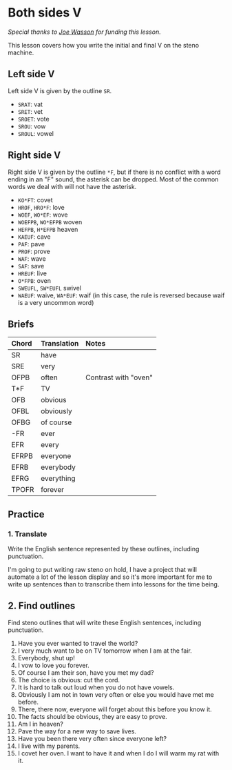 # Both sides V

_Special thanks to _[_Joe Wasson_](http://talljoe.com/)_ for funding this lesson._

This lesson covers how you write the initial and final V on the steno machine.

## Left side V

Left side V is given by the outline `SR`.

<Steno-Display labels="all" stroke="V" />

- `SRAT`: vat
- `SRET`: vet
- `SROET`: vote
- `SROU`: vow
- `SROUL`: vowel

## Right side V

Right side V is given by the outline `*F`, but if there is no conflict with a word ending in an "F" sound, the asterisk can be dropped. Most of the common words we deal with will not have the asterisk.

<Steno-Display labels="all" stroke="*F" />

- `KO*FT`: covet
- `HROF`, `HRO*F`: love
- `WOEF`, `WO*EF`: wove
- `WOEFPB`, `WO*EFPB` woven
- `HEFPB`, `H*EFPB` heaven
- `KAEUF`: cave
- `PAF`: pave
- `PROF`: prove
- `WAF`: wave
- `SAF`: save
- `HREUF`: live
- `O*FPB`: oven
- `SWEUFL`, `SW*EUFL` swivel
- `WAEUF`: waive, `WA*EUF`: waif \(in this case, the rule is reversed because waif is a very uncommon word\)

## Briefs

| Chord | Translation | Notes                |
| :---- | :---------- | :------------------- |
| SR    | have        |                      |
| SRE   | very        |                      |
| OFPB  | often       | Contrast with "oven" |
| T\*F  | TV          |                      |
| OFB   | obvious     |                      |
| OFBL  | obviously   |                      |
| OFBG  | of course   |                      |
| -FR   | ever        |                      |
| EFR   | every       |                      |
| EFRPB | everyone    |                      |
| EFRB  | everybody   |                      |
| EFRG  | everything  |                      |
| TPOFR | forever     |                      |

## Practice

### 1. Translate

Write the English sentence represented by these outlines, including punctuation.

I'm going to put writing raw steno on hold, I have a project that will automate a lot of the lesson display and so it's more important for me to write up sentences than to transcribe them into lessons for the time being.

## 2. Find outlines

Find steno outlines that will write these English sentences, including punctuation.

1. Have you ever wanted to travel the world?
2. I very much want to be on TV tomorrow when I am at the fair.
3. Everybody, shut up!
4. I vow to love you forever.
5. Of course I am their son, have you met my dad?
6. The choice is obvious: cut the cord.
7. It is hard to talk out loud when you do not have vowels.
8. Obviously I am not in town very often or else you would have met me before.
9. There, there now, everyone will forget about this before you know it.
10. The facts should be obvious, they are easy to prove.
11. Am I in heaven?
12. Pave the way for a new way to save lives.
13. Have you been there very often since everyone left?
14. I live with my parents.
15. I covet her oven. I want to have it and when I do I will warm my rat with it.
